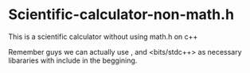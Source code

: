 # Scientific-calculator-non-math.h
This is a scientific calculator without using math.h on c++

Remember guys we can actually use <complex>, <iomanip> and <bits/stdc++> as necessary libararies with include in the beggining.
